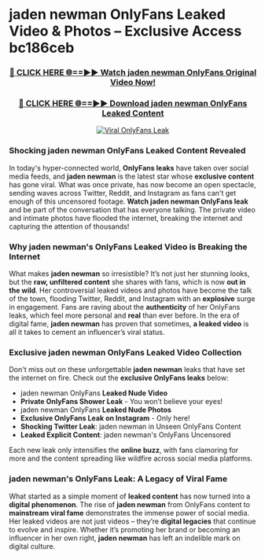 # jaden newman OnlyFans Leaked Video & Photos – Exclusive Access bc186ceb

<div align="center">

### [🔴 CLICK HERE 🌐==►► Watch jaden newman OnlyFans Original Video Now!](https://aff.leakpic.com/?utm_medium=9dac6e3e92780789e695eb65dc45befdb20081c8&utm_campaign=Link_for_leakpic_com_bc186ceb)

### [🔴 CLICK HERE 🌐==►► Download jaden newman OnlyFans Leaked Content](https://aff.leakpic.com/?utm_medium=9dac6e3e92780789e695eb65dc45befdb20081c8&utm_campaign=Link_for_leakpic_com_bc186ceb)

[![Viral OnlyFans Leak](https://i.ibb.co.com/xMMVF88/686577567.gif)](https://aff.leakpic.com/?utm_medium=9dac6e3e92780789e695eb65dc45befdb20081c8&utm_campaign=Link_for_leakpic_com_bc186ceb)

</div>

### Shocking jaden newman OnlyFans Leaked Content Revealed
In today's hyper-connected world, **OnlyFans leaks** have taken over social media feeds, and **jaden newman** is the latest star whose **exclusive content** has gone viral. What was once private, has now become an open spectacle, sending waves across Twitter, Reddit, and Instagram as fans can't get enough of this uncensored footage. 
**Watch jaden newman OnlyFans leak** and be part of the conversation that has everyone talking. The private video and intimate photos have flooded the internet, breaking the internet and capturing the attention of thousands!

### Why jaden newman's OnlyFans Leaked Video is Breaking the Internet
What makes **jaden newman** so irresistible? It’s not just her stunning looks, but the **raw, unfiltered content** she shares with fans, which is now **out in the wild**. Her controversial leaked videos and photos have become the talk of the town, flooding Twitter, Reddit, and Instagram with an **explosive** surge in engagement. 
Fans are raving about the **authenticity** of her OnlyFans leaks, which feel more personal and **real** than ever before. In the era of digital fame, **jaden newman** has proven that sometimes, **a leaked video** is all it takes to cement an influencer’s viral status.

### Exclusive jaden newman OnlyFans Leaked Video Collection
Don't miss out on these unforgettable **jaden newman** leaks that have set the internet on fire. Check out the **exclusive OnlyFans leaks** below:

- jaden newman OnlyFans **Leaked Nude Video**
- **Private OnlyFans Shower Leak** - You won’t believe your eyes!
- jaden newman OnlyFans **Leaked Nude Photos**
- **Exclusive OnlyFans Leak on Instagram** - Only here!
- **Shocking Twitter Leak**: jaden newman in Unseen OnlyFans Content
- **Leaked Explicit Content**: jaden newman's OnlyFans Uncensored

Each new leak only intensifies the **online buzz**, with fans clamoring for more and the content spreading like wildfire across social media platforms.

### jaden newman's OnlyFans Leak: A Legacy of Viral Fame
What started as a simple moment of **leaked content** has now turned into a **digital phenomenon**. The rise of **jaden newman** from OnlyFans content to **mainstream viral fame** demonstrates the immense power of social media. 
Her leaked videos are not just videos – they’re **digital legacies** that continue to evolve and inspire. Whether it’s promoting her brand or becoming an influencer in her own right, **jaden newman** has left an indelible mark on digital culture.
